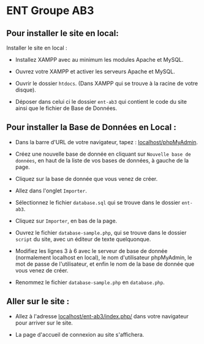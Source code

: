 # ENT Groupe AB3

## Pour installer le site en local:

Installer le site en local :

- Installez XAMPP avec au minimum les modules Apache et MySQL.

- Ouvrez votre XAMPP et activer les serveurs Apache et MySQL.

- Ouvrir le dossier `htdocs`. (Dans XAMPP qui se trouve à la racine de votre disque).

- Déposer dans celui ci le dossier `ent-ab3` qui contient le code du site ainsi que le fichier de Base de Données.


## Pour installer la Base de Données en Local :

- Dans la barre d'URL de votre navigateur, tapez : [localhost/phpMyAdmin](localhost/phpMyAdmin).

- Créez une nouvelle base de donnée en cliquant sur `Nouvelle base de données`, en haut de la liste de vos bases de données, à gauche de la page.

- Cliquez sur la base de donnée que vous venez de créer.

- Allez dans l'onglet `Importer`.

- Sélectionnez le fichier `database.sql` qui se trouve dans le dossier `ent-ab3`.

- Cliquez sur `Importer`, en bas de la page.

- Ouvrez le fichier `database-sample.php`, qui se trouve dans le dossier `script` du site, avec un éditeur de texte quelquonque.

- Modifiez les lignes 3 à 6 avec le serveur de base de donnée (normalement localhost en local), le nom d'utilisateur phpMyAdmin, le mot de passe de l'utilisateur, et enfin le nom de la base de donnée que vous venez de créer.

- Renommez le fichier `database-sample.php` en `database.php`.


## Aller sur le site :

- Allez à l'adresse [localhost/ent-ab3/index.php/](localhost/ent-ab3/index.php/) dans votre navigateur pour arriver sur le site.

- La page d'accueil de connexion au site s'affichera.
